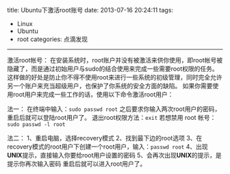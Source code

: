 title: Ubuntu下激活root账号
date: 2013-07-16 20:24:11
tags: 
- Linux
- Ubuntu
- root
categories: 点滴发现
---

激活root帐号：
在安装系统时，root账户并没有被激活来供你使用，即root帐号被隐藏了，而是通过初始用户与sudo的结合使用来完成一些需要root权限的任务。这样做的好处是防止你不得不使用root来进行一些系统的初级管理，同时完全允许另一个账户来充当超级用户，也保护了你系统的安全方面的缺陷。
如果你需要使用root用户来完成一些工作的话，使用以下命令激活root用户：

法一：
在终端中输入：`sudo passwd root`
之后要求你输入两次root用户的密码，重启后就可以登陆root用户了。
退出root权限方法：`exit`
若想禁用 root 帐号： `sudo passwd -l root`

法二：
1、重启电脑，选择recovery模式
2、找到最下边的root选项
3、在recovery模式的root用户下创建一个root用户，输入：`passwd root`
4、出现****UNIX****提示，直接输入你要给root用户设置的密码
5、会再次出现******UNIX******的提示，是提示你再次输入密码
 重启后就可以进入root用户了。